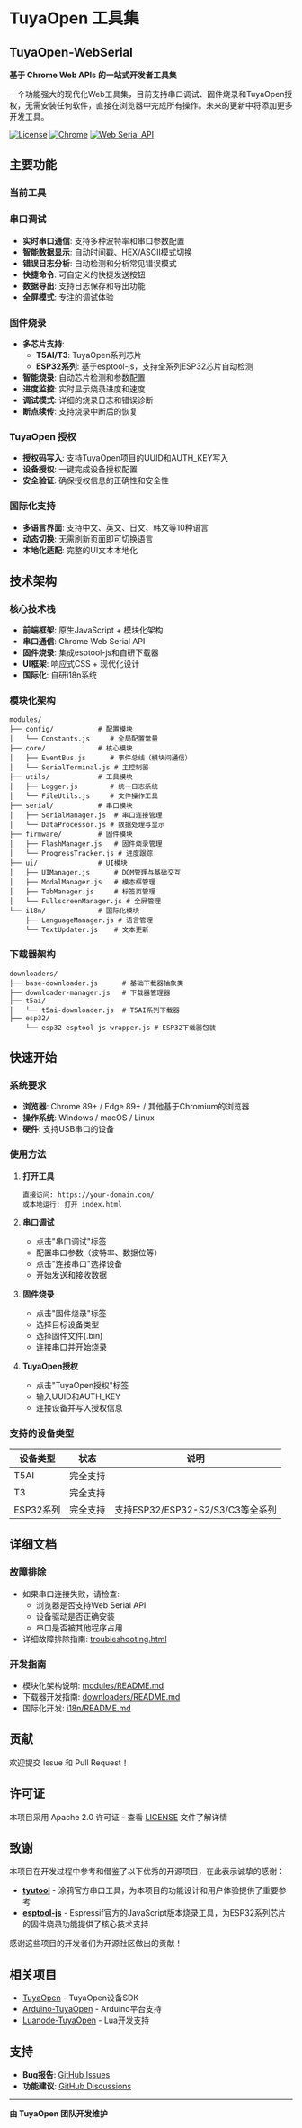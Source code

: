 # TuyaOpen 工具集

## TuyaOpen-WebSerial

**基于 Chrome Web APIs 的一站式开发者工具集**


一个功能强大的现代化Web工具集，目前支持串口调试、固件烧录和TuyaOpen授权，无需安装任何软件，直接在浏览器中完成所有操作。未来的更新中将添加更多开发工具。

[![License](https://img.shields.io/badge/license-MIT-blue.svg)](license.md)
[![Chrome](https://img.shields.io/badge/Chrome-89%2B-green.svg)](https://www.google.com/chrome/)
[![Web Serial API](https://img.shields.io/badge/Web%20Serial%20API-supported-brightgreen.svg)](https://developer.mozilla.org/en-US/docs/Web/API/Web_Serial_API)

## 主要功能

### 当前工具

### 串口调试
- **实时串口通信**: 支持多种波特率和串口参数配置
- **智能数据显示**: 自动时间戳、HEX/ASCII模式切换
- **错误日志分析**: 自动检测和分析常见错误模式
- **快捷命令**: 可自定义的快捷发送按钮
- **数据导出**: 支持日志保存和导出功能
- **全屏模式**: 专注的调试体验

### 固件烧录
- **多芯片支持**: 
  - **T5AI/T3**: TuyaOpen系列芯片
  - **ESP32系列**: 基于esptool-js，支持全系列ESP32芯片自动检测
- **智能烧录**: 自动芯片检测和参数配置
- **进度监控**: 实时显示烧录进度和速度
- **调试模式**: 详细的烧录日志和错误诊断
- **断点续传**: 支持烧录中断后的恢复

### TuyaOpen 授权
- **授权码写入**: 支持TuyaOpen项目的UUID和AUTH_KEY写入
- **设备授权**: 一键完成设备授权配置
- **安全验证**: 确保授权信息的正确性和安全性

### 国际化支持
- **多语言界面**: 支持中文、英文、日文、韩文等10种语言
- **动态切换**: 无需刷新页面即可切换语言
- **本地化适配**: 完整的UI文本本地化

## 技术架构

### 核心技术栈
- **前端框架**: 原生JavaScript + 模块化架构
- **串口通信**: Chrome Web Serial API
- **固件烧录**: 集成esptool-js和自研下载器
- **UI框架**: 响应式CSS + 现代化设计
- **国际化**: 自研i18n系统

### 模块化架构
```
modules/
├── config/           # 配置模块
│   └── Constants.js     # 全局配置常量
├── core/             # 核心模块
│   ├── EventBus.js      # 事件总线（模块间通信）
│   └── SerialTerminal.js # 主控制器
├── utils/            # 工具模块
│   ├── Logger.js        # 统一日志系统
│   └── FileUtils.js     # 文件操作工具
├── serial/           # 串口模块
│   ├── SerialManager.js  # 串口连接管理
│   └── DataProcessor.js # 数据处理与显示
├── firmware/         # 固件模块
│   ├── FlashManager.js   # 固件烧录管理
│   └── ProgressTracker.js # 进度跟踪
├── ui/               # UI模块
│   ├── UIManager.js      # DOM管理与基础交互
│   ├── ModalManager.js   # 模态框管理
│   ├── TabManager.js     # 标签页管理
│   └── FullscreenManager.js # 全屏管理
└── i18n/             # 国际化模块
    ├── LanguageManager.js # 语言管理
    └── TextUpdater.js    # 文本更新
```

### 下载器架构
```
downloaders/
├── base-downloader.js      # 基础下载器抽象类
├── downloader-manager.js   # 下载器管理器
├── t5ai/
│   └── t5ai-downloader.js  # T5AI系列下载器
├── esp32/
    └── esp32-esptool-js-wrapper.js # ESP32下载器包装
```

## 快速开始

### 系统要求
- **浏览器**: Chrome 89+ / Edge 89+ / 其他基于Chromium的浏览器
- **操作系统**: Windows / macOS / Linux
- **硬件**: 支持USB串口的设备

### 使用方法

1. **打开工具**
   ```
   直接访问: https://your-domain.com/
   或本地运行: 打开 index.html
   ```

2. **串口调试**
   - 点击"串口调试"标签
   - 配置串口参数（波特率、数据位等）
   - 点击"连接串口"选择设备
   - 开始发送和接收数据

3. **固件烧录**
   - 点击"固件烧录"标签
   - 选择目标设备类型
   - 选择固件文件(.bin)
   - 连接串口并开始烧录

4. **TuyaOpen授权**
   - 点击"TuyaOpen授权"标签
   - 输入UUID和AUTH_KEY
   - 连接设备并写入授权信息

### 支持的设备类型

| 设备类型 | 状态 | 说明 |
|---------|------|------|
| T5AI | 完全支持 |  |
| T3 | 完全支持 |  |
| ESP32系列 | 完全支持 | 支持ESP32/ESP32-S2/S3/C3等全系列 |


## 详细文档

### 故障排除
- 如果串口连接失败，请检查:
  - 浏览器是否支持Web Serial API
  - 设备驱动是否正确安装
  - 串口是否被其他程序占用
- 详细故障排除指南: [troubleshooting.html](troubleshooting.html)

### 开发指南
- 模块化架构说明: [modules/README.md](modules/README.md)
- 下载器开发指南: [downloaders/README.md](downloaders/README.md)
- 国际化开发: [i18n/README.md](i18n/README.md)

## 贡献

欢迎提交 Issue 和 Pull Request！

## 许可证

本项目采用 Apache 2.0 许可证 - 查看 [LICENSE](LICENSE) 文件了解详情

## 致谢

本项目在开发过程中参考和借鉴了以下优秀的开源项目，在此表示诚挚的感谢：

- **[tyutool](https://github.com/tuya/tyutool)** - 涂鸦官方串口工具，为本项目的功能设计和用户体验提供了重要参考
- **[esptool-js](https://github.com/espressif/esptool-js)** - Espressif官方的JavaScript版本烧录工具，为ESP32系列芯片的固件烧录功能提供了核心技术支持

感谢这些项目的开发者们为开源社区做出的贡献！

## 相关项目

- [TuyaOpen](https://github.com/tuya/tuya-open-sdk-for-device) - TuyaOpen设备SDK
- [Arduino-TuyaOpen](https://github.com/tuya/arduino-tuyaopen) - Arduino平台支持
- [Luanode-TuyaOpen](https://github.com/tuya/luanode-tuyaopen) - Lua开发支持


## 支持

- **Bug报告**: [GitHub Issues](https://github.com/Tuya/TuyaOpen-Tools/issues)
- **功能建议**: [GitHub Discussions](https://github.com/Tuya/TuyaOpen-Tools/discussions)

---

**由 TuyaOpen 团队开发维护**

